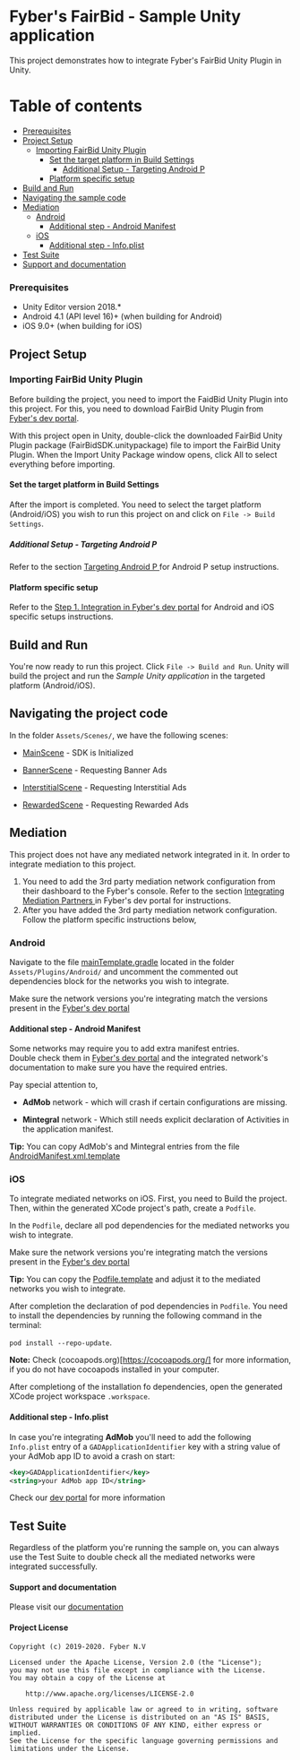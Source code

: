 Fyber's FairBid - Sample Unity application
============================================
This project demonstrates how to integrate Fyber's FairBid Unity Plugin in Unity.

Table of contents
=================

* [Prerequisites](#prerequisites)
* [Project Setup](#project-setup)
    * [Importing FairBid Unity Plugin](#importing-fairBid-unity-plugin)
        * [Set the target platform in Build Settings](#set-the-target-platform-in-build-settings)
            * [Additional Setup - Targeting Android P](#additional-setup---targeting-android-p)
        * [Platform specific setup](#platform-specific-setup)
* [Build and Run](#build-and-run)
* [Navigating the sample code](#navigating-the-sample-code)
* [Mediation](#mediation)
    * [Android](#android)
        * [Additional step - Android Manifest](#additional-step---android-manifest)
    * [iOS](#ios)
        * [Additional step - Info.plist](#additional-step---info.plist)
* [Test Suite](#test-suite)
* [Support and documentation](#support-and-documentation)

### Prerequisites
* Unity Editor version 2018.*
* Android 4.1 (API level 16)+ (when building for Android)
* iOS 9.0+ (when building for iOS)

## Project Setup

### Importing FairBid Unity Plugin

Before building the project, you need to import the FaidBid Unity Plugin into this project. For this, you need to download FairBid Unity Plugin from [Fyber's dev portal](https://dev-unity.fyber.com/docs/integration).

With this project open in Unity, double-click the downloaded FairBid Unity Plugin package (FairBidSDK.unitypackage) file to import the FairBid Unity Plugin. When the Import Unity Package window opens, click All to select everything before importing.

#### Set the target platform in Build Settings

After the import is completed. You need to select the target platform (Android/iOS) you wish to run this project on and click on `File -> Build Settings`. 

##### Additional Setup - Targeting Android P

Refer to the section [Targeting Android P
](https://dev-unity.fyber.com/docs#targeting-android-p) for Android P setup instructions.

#### Platform specific setup

Refer to the [Step 1. Integration in Fyber's dev portal](https://dev-unity.fyber.com/docs#step-1--integration) for Android and iOS specific setups instructions.

## Build and Run

You're now ready to run this project. Click `File -> Build and Run`. Unity will build the project and run the *Sample Unity application* in the targeted platform (Android/iOS).

## Navigating the project code

In the folder `Assets/Scenes/`, we have the following scenes:
* [MainScene](https://github.com/Heyzap/fairbid-sample-app-unity/blob/master/Assets/Scenes/MainScene.cs) - SDK is Initialized

* [BannerScene](https://github.com/Heyzap/fairbid-sample-app-unity/blob/master/Assets/Scenes/BannerScene.cs) - Requesting Banner Ads
    
* [InterstitialScene](https://github.com/Heyzap/fairbid-sample-app-unity/blob/master/Assets/Scenes/InterstitialScene.cs) - Requesting Interstitial Ads

* [RewardedScene](https://github.com/Heyzap/fairbid-sample-app-unity/blob/master/Assets/Scenes/RewardedScene.cs) - Requesting Rewarded Ads

## Mediation

This project does not have any mediated network integrated in it. In order to integrate mediation to this project.

1. You need to add the 3rd party mediation network configuration from their dashboard to the Fyber's console. Refer to the section [Integrating Mediation Partners
](https://fyber-mediation.fyber.com/docs/integrating-mediation) in Fyber's dev portal for instructions.
2. After you have added the 3rd party mediation network configuration. Follow the platform specific instructions below,

### Android

Navigate to the file [mainTemplate.gradle](https://github.com/Heyzap/fairbid-sample-app-unity/blob/master/Assets/Plugins/Android/mainTemplate.gradle) located in the folder `Assets/Plugins/Android/` and uncomment the commented out dependencies block for the networks you wish to integrate.

Make sure the network versions you're integrating match the versions present in the [Fyber's dev portal](https://fyber-mediation.fyber.com/docs/supported-networks)

#### Additional step - Android Manifest

Some networks may require you to add extra manifest entries.  
Double check them in [Fyber's dev portal](https://fyber-mediation.fyber.com/docs/integrating-mediation) and the integrated network's documentation to make sure you have the required entries.

Pay special attention to, 

* **AdMob** network - which will crash if certain configurations are missing.

* **Mintegral** network - Which still needs explicit declaration of Activities in the application manifest.

**Tip:** You can copy AdMob's and Mintegral entries from the file [AndroidManifest.xml.template](https://github.com/Heyzap/fairbid-sample-app-unity/blob/master/AndroidManifest.xml.template)

### iOS

To integrate mediated networks on iOS. First, you need to Build the project. Then, within the generated XCode project's path, create a `Podfile`. 

In the `Podfile`, declare all pod dependencies for the mediated networks you wish to integrate.

Make sure the network versions you're integrating match the versions present in the [Fyber's dev portal](https://fyber-mediation.fyber.com/docs/supported-networks)

**Tip:** You can copy the [Podfile.template](https://github.com/Heyzap/fairbid-sample-app-unity/blob/master/Podfile.template) and adjust it to the mediated networks you wish to integrate.

After completion the declaration of pod dependencies in `Podfile`. You need to install the dependencies by running the following command in the terminal:   

`pod install --repo-update`.  

**Note:** Check (cocoapods.org)[https://cocoapods.org/] for more information, if you do not have cocoapods installed in your computer.

After completiong of the installation fo dependencies, open the generated XCode project workspace `.workspace`.

#### Additional step - Info.plist

In case you're integrating **AdMob** you'll need to add the following `Info.plist` entry of a `GADApplicationIdentifier` key with a string value of your AdMob app ID to avoid a crash on start:

```xml
<key>GADApplicationIdentifier</key>
<string>your AdMob app ID</string>
```

Check our [dev portal](https://fyber-mediation.fyber.com/docs/admob#infoplist) for more information

## Test Suite

Regardless of the platform you're running the sample on, you can always use the Test Suite to double check all the mediated networks were integrated successfully.


#### Support and documentation
Please visit our [documentation](https://dev-unity.fyber.com/docs)

#### Project License

    Copyright (c) 2019-2020. Fyber N.V
    
    Licensed under the Apache License, Version 2.0 (the "License");
    you may not use this file except in compliance with the License.
    You may obtain a copy of the License at
    
        http://www.apache.org/licenses/LICENSE-2.0
         
    Unless required by applicable law or agreed to in writing, software
    distributed under the License is distributed on an "AS IS" BASIS,
    WITHOUT WARRANTIES OR CONDITIONS OF ANY KIND, either express or implied.
    See the License for the specific language governing permissions and
    limitations under the License.

